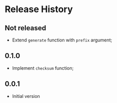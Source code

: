 # Release History

## Not released
* Extend `generate` function with `prefix` argument;

## 0.1.0
* Implement `checksum` function;

## 0.0.1
* Initial version